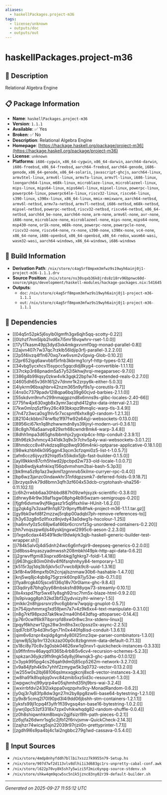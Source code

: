 ```yaml
---
aliases:
  - haskellPackages.project-m36
tags:
  - license/unknown
  - outputs/doc
  - outputs/out
---
```


# haskellPackages.project-m36

## 📝 Description

Relational Algebra Engine

## 📋 Package Information

- **Name**: `haskellPackages.project-m36`
- **Version**: `1.1.1`
- **Available**: ✅ Yes
- **Broken**: ✅ No
- **Description**: Relational Algebra Engine
- **Homepage**: [https://hackage.haskell.org/package/project-m36](https://hackage.haskell.org/package/project-m36)
- **License**: `unknown`
- **Platforms**: `i686-cygwin`, `x86_64-cygwin`, `x86_64-darwin`, `aarch64-darwin`, `i686-freebsd`, `x86_64-freebsd`, `aarch64-freebsd`, `aarch64-genode`, `i686-genode`, `x86_64-genode`, `x86_64-solaris`, `javascript-ghcjs`, `aarch64-linux`, `armv5tel-linux`, `armv6l-linux`, `armv7a-linux`, `armv7l-linux`, `i686-linux`, `loongarch64-linux`, `m68k-linux`, `microblaze-linux`, `microblazeel-linux`, `mips-linux`, `mips64-linux`, `mips64el-linux`, `mipsel-linux`, `powerpc-linux`, `powerpc64-linux`, `powerpc64le-linux`, `riscv32-linux`, `riscv64-linux`, `s390-linux`, `s390x-linux`, `x86_64-linux`, `mmix-mmixware`, `aarch64-netbsd`, `armv6l-netbsd`, `armv7a-netbsd`, `armv7l-netbsd`, `i686-netbsd`, `m68k-netbsd`, `mipsel-netbsd`, `powerpc-netbsd`, `riscv32-netbsd`, `riscv64-netbsd`, `x86_64-netbsd`, `aarch64_be-none`, `aarch64-none`, `arm-none`, `armv6l-none`, `avr-none`, `i686-none`, `microblaze-none`, `microblazeel-none`, `mips-none`, `mips64-none`, `msp430-none`, `or1k-none`, `m68k-none`, `powerpc-none`, `powerpcle-none`, `riscv32-none`, `riscv64-none`, `rx-none`, `s390-none`, `s390x-none`, `vc4-none`, `x86_64-none`, `i686-openbsd`, `x86_64-openbsd`, `x86_64-redox`, `wasm64-wasi`, `wasm32-wasi`, `aarch64-windows`, `x86_64-windows`, `i686-windows`

## 🔧 Build Information

- **Derivation Path**: `/nix/store/c4ag5rf8mpxm3mfwz9s19wyh6ainj0j1-project-m36-1.1.1.drv`
- **Source Position**: `/nix/store/ns30sqxb36k8jrds8z18rv96bpnwc60d-source/pkgs/development/haskell-modules/hackage-packages.nix:541645`
- **Outputs**:
  - `doc`:  `/nix/store/c4ag5rf8mpxm3mfwz9s19wyh6ainj0j1-project-m36-1.1.1`
  - `out`:  `/nix/store/c4ag5rf8mpxm3mfwz9s19wyh6ainj0j1-project-m36-1.1.1`

## 🔗 Dependencies

- [[04q5n52pk5j6sylb0lgmfh3gx6qjh5qq-scotty-0.22]]
- [[0lzhzf7nm5lpb2lvd6x7i5mr18vqwhrv-rset-1.0.0]]
- [[17y17kasm49pj3dyd3xk4mkgxvvmf0qg-monad-parallel-0.8]]
- [[2ajvn407r7w37qc7rzklb56ldjip3rfj-parallel-3.2.2.0]]
- [[2p5f4ivzq4f1n670xq7xw6vsm2v0pvig-Glob-0.10.2]]
- [[2pr652igq6awvbbf5rfnb3kbrmg1cryf-http-types-0.12.4]]
- [[34vbg5ycxhcs15sypcc5gqcdldj8kyg4-convertible-1.1.1.1]]
- [[37rckp3r88pnadm5a57y52i5khwjhrqi-megaparsec-9.7.0]]
- [[386g4b99iqsy0zkw4vlk3gqk22bp1w74-extended-reals-0.2.7.0]]
- [[4605dh65v36h161j2v7dnmr1k2zrpy6k-either-5.0.3]]
- [[4lykrm96bxajhbrv42nzm365n9yf9s1y-coreutils-9.7]]
- [[4ns0c7379padv12l8qpa6bq39g60cjvd-barbies-2.1.1.0]]
- [[55skdvm9nvfv299nmajgpznd8x6mns9s-glibc-locales-2.40-66]]
- [[775fw4jx630xgb8x3ymr3acqhd412ghx-data-interval-2.1.2]]
- [[7kw0mlzq5zf9xy26c493bkxpz9hmqlic-warp-tls-3.4.9]]
- [[7n47z3wca0sg1hlv5r7xcspmf6xhx8g0-random-1.2.1.3]]
- [[82104ckbbni74rwfbz1f97fw92s64yji-websockets-0.13.0.0]]
- [[8956ici67kn1q8hzhwwmdn8ys39ijnyl-modern-uri-0.3.6.1]]
- [[8c8gh7l6a5aanvp829xrh68cwndr8mk4-warp-3.4.8]]
- [[8dhh1mpa3d65ghslbbmhjx2ygvxlp4cx-http-conduit-2.3.9.1]]
- [[8h96zk3vhmcy4341dk3q9x3r7chv5p4y-wai-websockets-3.0.1.2]]
- [[8hmdccc8v4fvkdzsq8lqz8wq936m4nki-optparse-applicative-0.18.1.0]]
- [[98wkzhbh6k0i95ggn43qcm3cfzqmi0z5-list-t-1.0.5.7]]
- [[afn6ccz6ijvyz92hlqd5x55ikdix5jjb-fast-builder-0.1.5.0]]
- [[ayll9kkkn87crh5hlwd2jlpcbpd2w733-old-locale-1.0.0.7]]
- [[bjsb6wdjykafnkixq156qdvmxhsm2bai-bash-5.3p3]]
- [[bk9ma5z9p1az3wjkml1zgnnnvb5kilmx-curryer-rpc-0.4.0]]
- [[bp6wz3janzc0indawkhr31nfdqpzsmk7-deferred-folds-0.9.18.7]]
- [[brzyqs9vk79d8bmn3qfh3zf604x53dcb-cryptohash-sha256-0.11.102.1]]
- [[c6h2rrwbb6aa30hbbd887h09zwhjsyzk-scientific-0.3.8.0]]
- [[dhrwy84r9w39af1sgw08phg4b9i5wzam-semigroups-0.20]]
- [[fjgfr6dvmw9vjf6kgasz1r5q9fsxhliw-HUnit-1.6.2.0]]
- [[g2qk4g7s3zaaf9n1q872r9pnyffb8fwk-project-m36-1.1.1.tar.gz]]
- [[gy9bk0wfd8f2mzzwj5rqbp00adqbl7ph-remove-references-to]]
- [[h3y63zg8n5zllfxxz8njvdy43a0dwg1s-hscolour-1.25]]
- [[ha6nvfy0z5c68jw6af46br6crcnrfz5g-unordered-containers-0.2.20]]
- [[hh7vnqszpw6jls46yskljngxwl2995c6-aeson-2.2.3.0]]
- [[i1xgs6cdax445491kdkrl9dwkjrk3qjb-haskell-generic-builder-test-wrapper.sh]]
- [[i784k5alv0j4di5dnh24wc6g6nfvgir9-deepseq-generics-0.2.0.0]]
- [[id8bss4nyaszyadmwssh208mbkhl49pk-http-api-data-0.6.2]]
- [[j2grwvffgmi83isprxd6nbkgj1ghkrg7-foldl-1.4.18]]
- [[j963hgjc80im0ih6v4lf6fsrqhnhyy84-temporary-1.3]]
- [[k515r3pj1dq3b5jklv5cl7vwcb8jk9c8-uuid-1.3.16]]
- [[kf8r4w98mpxfb0h2cnjajlsznmaw30b6-hashable-1.4.7.0]]
- [[knj5wq8jc4qb8g75grznk60np97jy53w-zlib-0.7.1.0]]
- [[l1ya8rcgk405jscx6136q18v70r0lamx-ghc-9.8.4]]
- [[l3qdiry87bhg0yy68mbsksfn898yqw73-streamly-0.10.1]]
- [[llx4xspd7fqr5wx61y8sgh92rsc7hm5x-blaze-html-0.9.2.0]]
- [[ls9pivagg8ph32kd3bf32jydvxizylhl-winery-1.5]]
- [[mlkkr2n8hjpsrsnrz9vc6gbbrw7wqqig-gnuplot-0.5.7]]
- [[n754jqvhmmxg1xd59jwn7a7v4z9k6xx4-text-manipulate-0.3.1.0]]
- [[n8g7rkf98pxzd7ak9kw2ma40h643dfsg-attoparsec-0.14.4]]
- [[p76r0cwlf6k97ibprrpfd8xw0r8wc3nx-stdenv-linux]]
- [[pqyf6khzwr12gs28w3m8hs3xc0pssz0x-async-2.2.5]]
- [[qdl7cblf7p4d3hv5gn71n0x440fq8isd-conduit-1.3.6.1]]
- [[qim6v6znpr4xqidg4gm4y80ll25mz3qw-parser-combinators-1.3.0]]
- [[qnw8j5j3p1nr132ckzaz00p0c8zbgnmm-data-default-0.7.1.3]]
- [[s18ci8y70c8v3g0sbk04626xw1q0nxv1-quickcheck-instances-0.3.33]]
- [[s9flfnfmv46ayqd1l365b4rb8i5v6cv4-recursion-schemes-5.2.3]]
- [[spkzan36yjkz9fh9ngk5dy8yj9lwnqk3-ghc-paths-0.1.0.12]]
- [[v3ypk995pg4cs26qah9dm0j85cp5262m-network-3.2.7.0]]
- [[v9a84jfph4k9x7yhhf2zmygw5k3q0732-vector-0.13.2.0]]
- [[w255w0s2lbj68106qslmxxqgkcnj8xc8-vector-instances-3.4.3]]
- [[w8ha91k8lxpbjq0vvc84zmib5xz5id3c-resourcet-1.3.0]]
- [[wpgwchvj99yqrp4w05sjhmhd35hj9brs-wai-3.2.4]]
- [[wxirrbfdvi243l2ixkppa0vqzqvhx9cy-MonadRandom-0.6.2]]
- [[y0qj3r7q83fp8dw3gn27m2by8pg8zw6i-base64-bytestring-1.2.1.0]]
- [[y9x8r5cmq2l70l90pd3l4i9dd06jbshh-stm-containers-1.2.1.1]]
- [[yksfs99jl1cpq4f3ylfr1fl39vgsq4sn-base16-bytestring-1.0.2.0]]
- [[ywrj0pc53zf3318x7zpx0vhikwhqdg82-random-shuffle-0.0.4]]
- [[z0h8shiqwnhkm8bxqiv2gjifsizrl9lh-path-pieces-0.2.1]]
- [[z6yjfa26dwnr1sg5c2jfb12f6rivjsmw-QuickCheck-2.14.3]]
- [[zajhzr74wicxg5sjn22039r97rjzii0n-prettyprinter-1.7.1]]
- [[zgdh9l6s9pa4bj4c1ai2ngbbc279g1wd-cassava-0.5.4.0]]

## 📁 Input Sources

- `/nix/store/4mdp8nhyfddh7bllbi7xszz7k9955n79-Setup.hs`
- `/nix/store/907d7wf2d113vlv8dlhi1i3d683gc1rs-unpretty-cabal-conf.awk`
- `/nix/store/l622p70vy8k5sh7y5wizi5f2mic6ynpg-source-stdenv.sh`
- `/nix/store/shkw4qm9qcw5sc5n1k5jznc83ny02r39-default-builder.sh`

---
*Generated on 2025-09-27 11:55:12 UTC*
